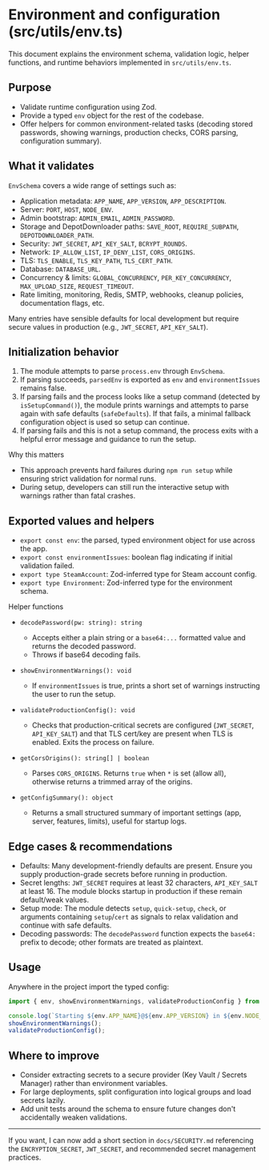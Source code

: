 # Environment and configuration (src/utils/env.ts)

This document explains the environment schema, validation logic, helper functions, and runtime behaviors implemented in `src/utils/env.ts`.

## Purpose

- Validate runtime configuration using Zod.
- Provide a typed `env` object for the rest of the codebase.
- Offer helpers for common environment-related tasks (decoding stored passwords, showing warnings, production checks, CORS parsing, configuration summary).

## What it validates

`EnvSchema` covers a wide range of settings such as:

- Application metadata: `APP_NAME`, `APP_VERSION`, `APP_DESCRIPTION`.
- Server: `PORT`, `HOST`, `NODE_ENV`.
- Admin bootstrap: `ADMIN_EMAIL`, `ADMIN_PASSWORD`.
- Storage and DepotDownloader paths: `SAVE_ROOT`, `REQUIRE_SUBPATH`, `DEPOTDOWNLOADER_PATH`.
- Security: `JWT_SECRET`, `API_KEY_SALT`, `BCRYPT_ROUNDS`.
- Network: `IP_ALLOW_LIST`, `IP_DENY_LIST`, `CORS_ORIGINS`.
- TLS: `TLS_ENABLE`, `TLS_KEY_PATH`, `TLS_CERT_PATH`.
- Database: `DATABASE_URL`.
- Concurrency & limits: `GLOBAL_CONCURRENCY`, `PER_KEY_CONCURRENCY`, `MAX_UPLOAD_SIZE`, `REQUEST_TIMEOUT`.
- Rate limiting, monitoring, Redis, SMTP, webhooks, cleanup policies, documentation flags, etc.

Many entries have sensible defaults for local development but require secure values in production (e.g., `JWT_SECRET`, `API_KEY_SALT`).

## Initialization behavior

1. The module attempts to parse `process.env` through `EnvSchema`.
2. If parsing succeeds, `parsedEnv` is exported as `env` and `environmentIssues` remains false.
3. If parsing fails and the process looks like a setup command (detected by `isSetupCommand()`), the module prints warnings and attempts to parse again with safe defaults (`safeDefaults`). If that fails, a minimal fallback configuration object is used so setup can continue.
4. If parsing fails and this is not a setup command, the process exits with a helpful error message and guidance to run the setup.

Why this matters
- This approach prevents hard failures during `npm run setup` while ensuring strict validation for normal runs.
- During setup, developers can still run the interactive setup with warnings rather than fatal crashes.

## Exported values and helpers

- `export const env`: the parsed, typed environment object for use across the app.
- `export const environmentIssues`: boolean flag indicating if initial validation failed.
- `export type SteamAccount`: Zod-inferred type for Steam account config.
- `export type Environment`: Zod-inferred type for the environment schema.

Helper functions
- `decodePassword(pw: string): string`
  - Accepts either a plain string or a `base64:...` formatted value and returns the decoded password.
  - Throws if base64 decoding fails.

- `showEnvironmentWarnings(): void`
  - If `environmentIssues` is true, prints a short set of warnings instructing the user to run the setup.

- `validateProductionConfig(): void`
  - Checks that production-critical secrets are configured (`JWT_SECRET`, `API_KEY_SALT`) and that TLS cert/key are present when TLS is enabled. Exits the process on failure.

- `getCorsOrigins(): string[] | boolean`
  - Parses `CORS_ORIGINS`. Returns `true` when `*` is set (allow all), otherwise returns a trimmed array of the origins.

- `getConfigSummary(): object`
  - Returns a small structured summary of important settings (app, server, features, limits), useful for startup logs.

## Edge cases & recommendations

- Defaults: Many development-friendly defaults are present. Ensure you supply production-grade secrets before running in production.
- Secret lengths: `JWT_SECRET` requires at least 32 characters, `API_KEY_SALT` at least 16. The module blocks startup in production if these remain default/weak values.
- Setup mode: The module detects `setup`, `quick-setup`, `check`, or arguments containing `setup`/`cert` as signals to relax validation and continue with safe defaults.
- Decoding passwords: The `decodePassword` function expects the `base64:` prefix to decode; other formats are treated as plaintext.

## Usage

Anywhere in the project import the typed config:

```ts
import { env, showEnvironmentWarnings, validateProductionConfig } from "../src/utils/env";

console.log(`Starting ${env.APP_NAME}@${env.APP_VERSION} in ${env.NODE_ENV}`);
showEnvironmentWarnings();
validateProductionConfig();
```

## Where to improve

- Consider extracting secrets to a secure provider (Key Vault / Secrets Manager) rather than environment variables.
- For large deployments, split configuration into logical groups and load secrets lazily.
- Add unit tests around the schema to ensure future changes don't accidentally weaken validations.

---

If you want, I can now add a short section in `docs/SECURITY.md` referencing the `ENCRYPTION_SECRET`, `JWT_SECRET`, and recommended secret management practices.
